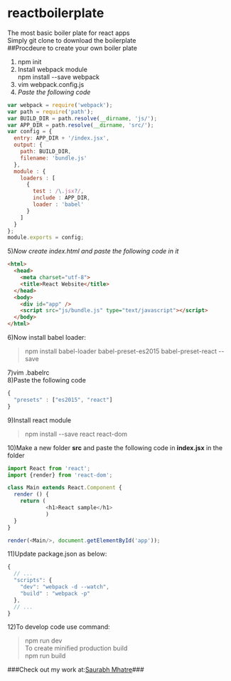 # reactboilerplate
The most basic boiler plate for react apps  
Simply git clone to download the boilerplate  
##Procdeure to create your own boiler plate  
1) npm init  
2) Install webpack module    
  npm install --save webpack      
3) vim webpack.config.js    
4) *Paste the following code*  
```javascript
var webpack = require('webpack');
var path = require('path');
var BUILD_DIR = path.resolve(__dirname, 'js/');
var APP_DIR = path.resolve(__dirname, 'src/');
var config = {
  entry: APP_DIR + '/index.jsx',
  output: {
    path: BUILD_DIR,
    filename: 'bundle.js'
  },
  module : {
    loaders : [
      {
        test : /\.jsx?/,
        include : APP_DIR,
        loader : 'babel'
      }
    ]
  }
};
module.exports = config;
```

5)*Now create index.html and paste the following code in it*
```html
<html>
  <head>
    <meta charset="utf-8">
    <title>React Website</title>
  </head>
  <body>
    <div id="app" />
    <script src="js/bundle.js" type="text/javascript"></script>
  </body>
</html>
```

6)Now install babel loader:  
>npm install babel-loader babel-preset-es2015 babel-preset-react --save

7)vim .babelrc  
8)Paste the following code  
```javascript
{
  "presets" : ["es2015", "react"]
}
```   
9)Install react module  
>npm install --save react react-dom  

10)Make a new folder **src** and paste the following code in **index.jsx** in the folder  
```javascript
import React from 'react';
import {render} from 'react-dom';

class Main extends React.Component {
  render () {
    return (
            <h1>React sample</h1>
            )
  }
}

render(<Main/>, document.getElementById('app'));

```

11)Update package.json as below:  
```javascript
{
  // ...
  "scripts": {
    "dev": "webpack -d --watch",
    "build" : "webpack -p"
  },
  // ...
}
```

12)To develop code use command:  
   >npm run dev  
   To create minified production build  
   >npm run build  
   
###Check out my work at:[Saurabh Mhatre](https://smhatre59.github.io/)###
   

